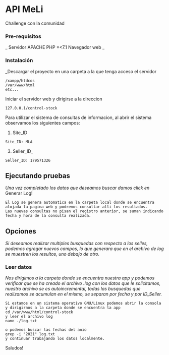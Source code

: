 # API MeLi

Challenge con la comunidad


### Pre-requisitos 

_ Servidor APACHE
PHP =<7.1
Navegador web
_



### Instalación 

_Descargar el proyecto en una carpeta a la que tenga acceso el servidor
```
/xampp/htdcos 
/var/www/html
etc...
```
Iniciar el servidor web y dirigirse a la direccion 

```
127.0.0.1/control-stock
```

Para utilizar el sistema de consultas de informacion, al abrir el sistema observamos los siguientes campos:
1) Site_ID
```
Site_ID: MLA
```
3) Seller_ID_
```
Seller_ID: 179571326
```

## Ejecutando pruebas 

_Una vez completado los datos que deseamos buscar damos click en_ Generar Log!

```
El Log se genera automatica en la carpeta local donde se encuentra alojada la pagina web y podremos consultar alli los resultados.
Las nuevas consultas no pisan el registro anterior, se suman indicando fecha y hora de la consulta realizada.
```

## Opciones 

_Si deseamos realizar multiples busquedas con respecto a los selles, podemos agregar nuevos campos, lo que generara que en el archivo de log
se muestren los resultos, uno debajo de otro._

### Leer datos

_Nos dirigimos a la carpeta donde se encuentra nuestra app y podemos verificar que se ha creado el archivo .log con los datos que le solicitamos, nuestro archivo se es autoincremental, todas las busquedas que realizamos se acumulan en el mismo, se separan por fecha y por ID_Seller._

```
Si estamos en un sistema operativo GNU/Linux podemos abrir la consola y dirigirnos a la carpeta donde se encuentra la app
cd /var/www/html/control-stock
y leer el archivo log 
nano ./log.txt

o podemos buscar las fechas del anio
grep -i "2021" log.txt
y continuar trabajando los datos localmente.
```

Saludos!

